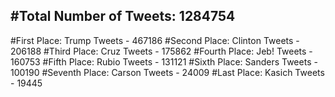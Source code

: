 #Total Number of Tweets: 1284754 
---
#First Place: Trump Tweets - 467186
#Second Place: Clinton Tweets - 206188
#Third Place: Cruz Tweets - 175862
#Fourth Place: Jeb! Tweets - 160753
#Fifth Place: Rubio Tweets - 131121
#Sixth Place: Sanders Tweets - 100190
#Seventh Place: Carson Tweets - 24009
#Last Place: Kasich Tweets - 19445
